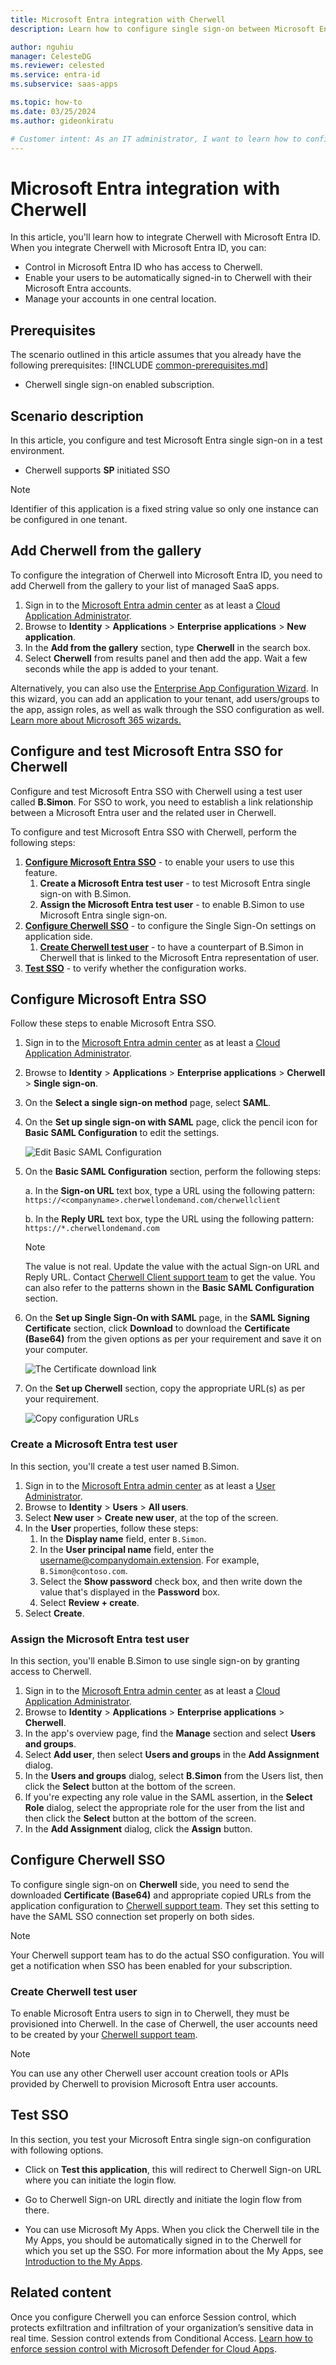 ```yaml
---
title: Microsoft Entra integration with Cherwell
description: Learn how to configure single sign-on between Microsoft Entra ID and Cherwell.

author: nguhiu
manager: CelesteDG
ms.reviewer: celested
ms.service: entra-id
ms.subservice: saas-apps

ms.topic: how-to
ms.date: 03/25/2024
ms.author: gideonkiratu

# Customer intent: As an IT administrator, I want to learn how to configure single sign-on between Microsoft Entra ID and Cherwell so that I can control who has access to Cherwell, enable automatic sign-in with Microsoft Entra accounts, and manage my accounts in one central location.
---
```

# Microsoft Entra integration with Cherwell

In this article,  you'll learn how to integrate Cherwell with Microsoft Entra ID. When you integrate Cherwell with Microsoft Entra ID, you can:

* Control in Microsoft Entra ID who has access to Cherwell.
* Enable your users to be automatically signed-in to Cherwell with their Microsoft Entra accounts.
* Manage your accounts in one central location.

## Prerequisites
The scenario outlined in this article assumes that you already have the following prerequisites:
[!INCLUDE [common-prerequisites.md](~/identity/saas-apps/includes/common-prerequisites.md)]

* Cherwell single sign-on enabled subscription.

## Scenario description

In this article,  you configure and test Microsoft Entra single sign-on in a test environment.

* Cherwell supports **SP** initiated SSO

> [!NOTE]
> Identifier of this application is a fixed string value so only one instance can be configured in one tenant.

## Add Cherwell from the gallery

To configure the integration of Cherwell into Microsoft Entra ID, you need to add Cherwell from the gallery to your list of managed SaaS apps.

1. Sign in to the [Microsoft Entra admin center](https://entra.microsoft.com) as at least a [Cloud Application Administrator](~/identity/role-based-access-control/permissions-reference.md#cloud-application-administrator).
1. Browse to **Identity** > **Applications** > **Enterprise applications** > **New application**.
1. In the **Add from the gallery** section, type **Cherwell** in the search box.
1. Select **Cherwell** from results panel and then add the app. Wait a few seconds while the app is added to your tenant.

 Alternatively, you can also use the [Enterprise App Configuration Wizard](https://portal.office.com/AdminPortal/home?Q=Docs#/azureadappintegration). In this wizard, you can add an application to your tenant, add users/groups to the app, assign roles, as well as walk through the SSO configuration as well. [Learn more about Microsoft 365 wizards.](/microsoft-365/admin/misc/azure-ad-setup-guides)

<a name='configure-and-test-azure-ad-sso-for-cherwell'></a>

## Configure and test Microsoft Entra SSO for Cherwell

Configure and test Microsoft Entra SSO with Cherwell using a test user called **B.Simon**. For SSO to work, you need to establish a link relationship between a Microsoft Entra user and the related user in Cherwell.

To configure and test Microsoft Entra SSO with Cherwell, perform the following steps:

1. **[Configure Microsoft Entra SSO](#configure-azure-ad-sso)** - to enable your users to use this feature.
    1. **Create a Microsoft Entra test user** - to test Microsoft Entra single sign-on with B.Simon.
    2. **Assign the Microsoft Entra test user** - to enable B.Simon to use Microsoft Entra single sign-on.
2. **[Configure Cherwell SSO](#configure-cherwell-sso)** - to configure the Single Sign-On settings on application side.
    1. **[Create Cherwell test user](#create-cherwell-test-user)** - to have a counterpart of B.Simon in Cherwell that is linked to the Microsoft Entra representation of user.
3. **[Test SSO](#test-sso)** - to verify whether the configuration works.

<a name='configure-azure-ad-sso'></a>

## Configure Microsoft Entra SSO

Follow these steps to enable Microsoft Entra SSO.

1. Sign in to the [Microsoft Entra admin center](https://entra.microsoft.com) as at least a [Cloud Application Administrator](~/identity/role-based-access-control/permissions-reference.md#cloud-application-administrator).
1. Browse to **Identity** > **Applications** > **Enterprise applications** > **Cherwell** > **Single sign-on**.
1. On the **Select a single sign-on method** page, select **SAML**.
1. On the **Set up single sign-on with SAML** page, click the pencil icon for **Basic SAML Configuration** to edit the settings.

   ![Edit Basic SAML Configuration](common/edit-urls.png)

1. On the **Basic SAML Configuration** section, perform the following steps:

    a. In the **Sign-on URL** text box, type a URL using the following pattern:
    `https://<companyname>.cherwellondemand.com/cherwellclient`

    b. In the **Reply URL** text box, type the URL using the following pattern:
    `https://*.cherwellondemand.com`
	
	> [!NOTE]
	> The value is not real. Update the value with the actual Sign-on URL and Reply URL. Contact [Cherwell Client support team](https://cherwellsupport.com/CherwellPortal) to get the value. You can also refer to the patterns shown in the **Basic SAML Configuration** section.

1. On the **Set up Single Sign-On with SAML** page, in the **SAML Signing Certificate** section, click **Download** to download the **Certificate (Base64)** from the given options as per your requirement and save it on your computer.

	![The Certificate download link](common/certificatebase64.png)

1. On the **Set up Cherwell** section, copy the appropriate URL(s) as per your requirement.

	![Copy configuration URLs](common/copy-configuration-urls.png)

<a name='create-an-azure-ad-test-user'></a>

### Create a Microsoft Entra test user

In this section, you'll create a test user named B.Simon.

1. Sign in to the [Microsoft Entra admin center](https://entra.microsoft.com) as at least a [User Administrator](~/identity/role-based-access-control/permissions-reference.md#user-administrator).
1. Browse to **Identity** > **Users** > **All users**.
1. Select **New user** > **Create new user**, at the top of the screen.
1. In the **User** properties, follow these steps:
   1. In the **Display name** field, enter `B.Simon`.  
   1. In the **User principal name** field, enter the username@companydomain.extension. For example, `B.Simon@contoso.com`.
   1. Select the **Show password** check box, and then write down the value that's displayed in the **Password** box.
   1. Select **Review + create**.
1. Select **Create**.

<a name='assign-the-azure-ad-test-user'></a>

### Assign the Microsoft Entra test user

In this section, you'll enable B.Simon to use single sign-on by granting access to Cherwell.

1. Sign in to the [Microsoft Entra admin center](https://entra.microsoft.com) as at least a [Cloud Application Administrator](~/identity/role-based-access-control/permissions-reference.md#cloud-application-administrator).
1. Browse to **Identity** > **Applications** > **Enterprise applications** > **Cherwell**.
1. In the app's overview page, find the **Manage** section and select **Users and groups**.
1. Select **Add user**, then select **Users and groups** in the **Add Assignment** dialog.
1. In the **Users and groups** dialog, select **B.Simon** from the Users list, then click the **Select** button at the bottom of the screen.
1. If you're expecting any role value in the SAML assertion, in the **Select Role** dialog, select the appropriate role for the user from the list and then click the **Select** button at the bottom of the screen.
1. In the **Add Assignment** dialog, click the **Assign** button.

## Configure Cherwell SSO

To configure single sign-on on **Cherwell** side, you need to send the downloaded **Certificate (Base64)** and appropriate copied URLs from the application configuration to [Cherwell support team](https://cherwellsupport.com/CherwellPortal). They set this setting to have the SAML SSO connection set properly on both sides.

> [!NOTE]
> Your Cherwell support team has to do the actual SSO configuration. You will get a notification when SSO has been enabled for your subscription.

### Create Cherwell test user

To enable Microsoft Entra users to sign in to Cherwell, they must be provisioned into Cherwell. In the case of Cherwell, the user accounts need to be created by your [Cherwell support team](https://cherwellsupport.com/CherwellPortal).

> [!NOTE]
> You can use any other Cherwell user account creation tools or APIs provided by Cherwell to provision Microsoft Entra user accounts.

## Test SSO

In this section, you test your Microsoft Entra single sign-on configuration with following options. 

* Click on **Test this application**, this will redirect to Cherwell Sign-on URL where you can initiate the login flow. 

* Go to Cherwell Sign-on URL directly and initiate the login flow from there.

* You can use Microsoft My Apps. When you click the Cherwell tile in the My Apps, you should be automatically signed in to the Cherwell for which you set up the SSO. For more information about the My Apps, see [Introduction to the My Apps](https://support.microsoft.com/account-billing/sign-in-and-start-apps-from-the-my-apps-portal-2f3b1bae-0e5a-4a86-a33e-876fbd2a4510).

## Related content

Once you configure Cherwell you can enforce Session control, which protects exfiltration and infiltration of your organization’s sensitive data in real time. Session control extends from Conditional Access. [Learn how to enforce session control with Microsoft Defender for Cloud Apps](/cloud-app-security/proxy-deployment-aad).
